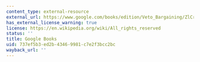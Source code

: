 ```yaml
---
content_type: external-resource
external_url: https://www.google.com/books/edition/Veto_Bargaining/ZlCrBdHD4owC?hl=en&gbpv=1
has_external_license_warning: true
license: https://en.wikipedia.org/wiki/All_rights_reserved
status: ''
title: Google Books
uid: 737ef5b3-ed2b-4346-9981-c7e2f3bcc2bc
wayback_url: ''
---
```

